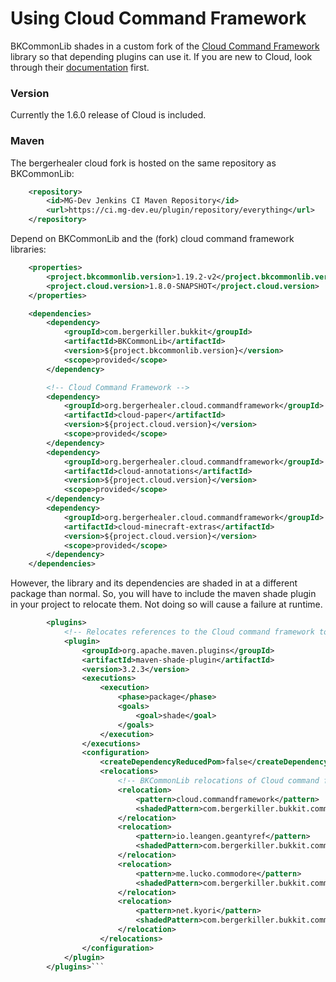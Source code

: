 # Using Cloud Command Framework
BKCommonLib shades in a custom fork of the [Cloud Command Framework](https://github.com/bergerhealer/cloud "Cloud Command Framework") library so that depending plugins can use it. If you are new to Cloud, look through their [documentation](https://incendo.github.io/cloud/ "documentation") first.

### Version
Currently the 1.6.0 release of Cloud is included.

### Maven
The bergerhealer cloud fork is hosted on the same repository as BKCommonLib:
```xml
    <repository>
        <id>MG-Dev Jenkins CI Maven Repository</id>
        <url>https://ci.mg-dev.eu/plugin/repository/everything</url>
    </repository>
```
Depend on BKCommonLib and the (fork) cloud command framework libraries:
```xml
    <properties>
        <project.bkcommonlib.version>1.19.2-v2</project.bkcommonlib.version>
        <project.cloud.version>1.8.0-SNAPSHOT</project.cloud.version>
    </properties>

    <dependencies>
        <dependency>
            <groupId>com.bergerkiller.bukkit</groupId>
            <artifactId>BKCommonLib</artifactId>
            <version>${project.bkcommonlib.version}</version>
            <scope>provided</scope>
        </dependency>

        <!-- Cloud Command Framework -->
        <dependency>
            <groupId>org.bergerhealer.cloud.commandframework</groupId>
            <artifactId>cloud-paper</artifactId>
            <version>${project.cloud.version}</version>
            <scope>provided</scope>
        </dependency>
        <dependency>
            <groupId>org.bergerhealer.cloud.commandframework</groupId>
            <artifactId>cloud-annotations</artifactId>
            <version>${project.cloud.version}</version>
            <scope>provided</scope>
        </dependency>
        <dependency>
            <groupId>org.bergerhealer.cloud.commandframework</groupId>
            <artifactId>cloud-minecraft-extras</artifactId>
            <version>${project.cloud.version}</version>
            <scope>provided</scope>
        </dependency>
    </dependencies>
```
However, the library and its dependencies are shaded in at a different package than normal. So, you will have to include the maven shade plugin in your project to relocate them. Not doing so will cause a failure at runtime.
```xml
        <plugins>
            <!-- Relocates references to the Cloud command framework to where they are in BKCommonLib -->
            <plugin>
                <groupId>org.apache.maven.plugins</groupId>
                <artifactId>maven-shade-plugin</artifactId>
                <version>3.2.3</version>
                <executions>
                    <execution>
                        <phase>package</phase>
                        <goals>
                            <goal>shade</goal>
                        </goals>
                    </execution>
                </executions>
                <configuration>
                    <createDependencyReducedPom>false</createDependencyReducedPom>
                    <relocations>
                        <!-- BKCommonLib relocations of Cloud command framework -->
                        <relocation>
                            <pattern>cloud.commandframework</pattern>
                            <shadedPattern>com.bergerkiller.bukkit.common.dep.cloud</shadedPattern>
                        </relocation>
                        <relocation>
                            <pattern>io.leangen.geantyref</pattern>
                            <shadedPattern>com.bergerkiller.bukkit.common.dep.typetoken</shadedPattern>
                        </relocation>
                        <relocation>
                            <pattern>me.lucko.commodore</pattern>
                            <shadedPattern>com.bergerkiller.bukkit.common.dep.me.lucko.commodore</shadedPattern>
                        </relocation>
                        <relocation>
                            <pattern>net.kyori</pattern>
                            <shadedPattern>com.bergerkiller.bukkit.common.dep.net.kyori</shadedPattern>
                        </relocation>
                    </relocations>
                </configuration>
            </plugin>
        </plugins>```
